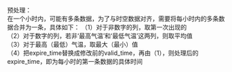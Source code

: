 预处理：  
在一个小时内，可能有多条数据，为了与时空数据对齐，需要将每小时内的多条数据合并为一条，具体如下：
（1）对于非数字的列，取第一次出现的  
（2）对于数字的列，若非‘最高气温’和‘最低气温’这两列，则取平均值  
（3）对于最高（最低）气温，取最大（最小）值  
（4）把expire_time替换成修改前的valid_time，再由（1），则处理后的expire_time，即为每小时的第一条数据的具体时间  
